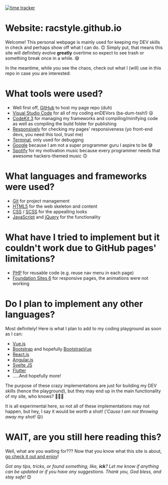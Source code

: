 [![time tracker](https://wakatime.com/badge/github/racstyle/racstyle.github.io.svg)](https://wakatime.com/badge/github/racstyle/racstyle.github.io)

# Website: racstyle.github.io
Welcome!  This personal webpage is mainly used for keeping my DEV skills in check and perhaps show off what I can do. 🙃  Simply put, that means this site will definitely evolve **greatly** overtime so expect to see trash or something break once in a while. 😅

In the meantime, while you see the chaos, check out what I (will) use in this repo in case you are interested:

# What tools were used?
- Well first off, [GitHub](https://github.com) to host my page repo (duh)
- [Visual Studio Code](https://code.visualstudio.com) for all of my coding enDEVors (ba-dum-tssh!) 😜
- [CodeKit 3](https://codekitapp.com) for managing my frameworks and compiling/minifying code as well as compiling the build folder for publishing
- [Responsively](https://responsively.app/) for checking my pages' responsiveness (yo front-end devs, you need this tool, trust me)
- [Terminal](https://support.apple.com/guide/terminal/welcome/mac), only used for debugging
- [Google](https://google.com) because I am not a super programmer guru I aspire to be 😅
- [Spotify](https://spotify.com) for my motivation music because every programmer needs that awesome hackers-themed music 🙃

# What languages and frameworks were used?
- [Git](https://git-scm.com/) for project management
- [HTML5](https://www.w3schools.com/html/html_intro.asp) for the web skeleton and content
- [CSS](https://www.w3schools.com/Css/) / [SCSS](https://sass-lang.com/) for the appealling looks
- [JavaScript](https://www.javascript.com/) and [jQuery](https://jquery.com/) for the functionality

# What have I tried to implement but it couldn't work due to GitHub pages' limitations?
- [PHP](https://php.net) for reusable code (e.g. reuse nav menu in each page)
- [Foundation Sites 6](https://get.foundation/) for responsive pages, the animations were not working

# Do I plan to implement any other languages?
Most definitely!  Here is what I plan to add to my coding playground as soon as I can:
- [Vue.js](https://vuejs.org)
- [Bootstrap](https://getbootstrap.com) and hopefully [BootstrapVue](https://bootstrap-vue.org/)
- [React.js](https://reactjs.org/)
- [Angular.js](https://angularjs.org/)
- [Svelte JS](https://svelte.dev/)
- [Flutter](https://flutter.dev/)
- .....And hopefully more!

The purpose of these crazy implementations are just for building my DEV skills (hence the playground), but they may end up in the main functionality of my site, who knows? 🤷🏻‍♀️

It is all experimental here, so not all of these implementations may not happen, but hey, I say it would be worth a shot! (*'Cause I am not throwing away my shot!* 😜)

# WAIT, are you still here reading this?
Well, what are you waiting for???  Now that you know what this site is about, [go check it out and enjoy](https://racstyle.github.io)!

*Got any tips, tricks, or found something, like, **ick**?  Let me know if anything can be updated or if you have any suggestions.  Thank you, God bless, and stay safe!* 😊